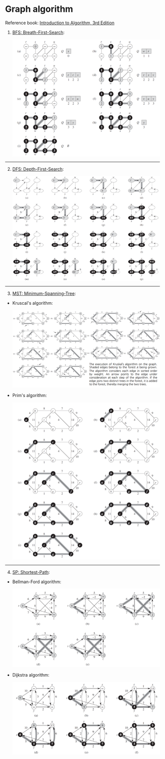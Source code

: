 # Graph algorithm

Reference book: [Introduction to Algorithm, 3rd Edition](./https://www.amazon.com/Introduction-Algorithms-3rd-MIT-Press/dp/0262033844)

1. [BFS: Breath-First-Search](./bfs.py):

    ![bfs](./images/bfs.png)
---
2. [DFS: Depth-First-Search](./dfs.py):

    ![dfs](./images/dfs.png)
---
3. [MST: Minimum-Spanning-Tree](./mst.py):
* Kruscal's algorithm:

    ![kruscal](./images/kruscal.png)
* Prim's algorithm:

    ![prim](./images/prim.png)
---
4. [SP: Shortest-Path](./sp.py):
* Bellman-Ford algorithm:

    ![bellman-ford](./images/bellman-ford.png)
* Dijkstra algorithm:

    ![dijkstra](./images/dijkstra.png)